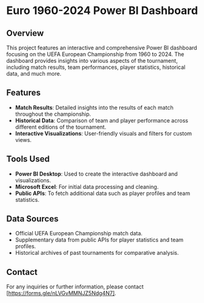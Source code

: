 
# Euro 1960-2024 Power BI Dashboard

## Overview

This project features an interactive and comprehensive Power BI dashboard focusing on the UEFA European Championship from 1960 to 2024. The dashboard provides insights into various aspects of the tournament, including match results, team performances, player statistics, historical data, and much more.

## Features

- **Match Results**: Detailed insights into the results of each match throughout the championship.
- **Historical Data**: Comparison of team and player performance across different editions of the tournament.
- **Interactive Visualizations**: User-friendly visuals and filters for custom views.

## Tools Used

- **Power BI Desktop**: Used to create the interactive dashboard and visualizations.
- **Microsoft Excel**: For initial data processing and cleaning.
- **Public APIs**: To fetch additional data such as player profiles and team statistics.

## Data Sources

- Official UEFA European Championship match data.
- Supplementary data from public APIs for player statistics and team profiles.
- Historical archives of past tournaments for comparative analysis.

## Contact

For any inquiries or further information, please contact [https://forms.gle/nLVGvMMNJZ5Ndg4N7].
